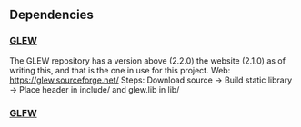 ## Dependencies

### [GLEW](https://github.com/nigels-com/glew)

The GLEW repository has a version above (2.2.0) the website (2.1.0) as of writing this, and that is the one in use for this project.
    Web: https://glew.sourceforge.net/
    Steps: Download source -> Build static library -> Place header in include/ and glew.lib in lib/



### [GLFW](https://www.glfw.org/)
